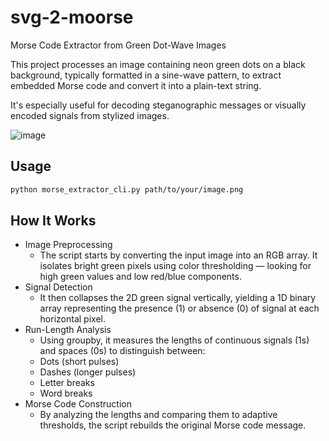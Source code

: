# svg-2-moorse
Morse Code Extractor from Green Dot-Wave Images

This project processes an image containing neon green dots on a black background, typically formatted in a sine-wave pattern, to extract embedded Morse code and convert it into a plain-text string.

It's especially useful for decoding steganographic messages or visually encoded signals from stylized images.

![image](https://github.com/user-attachments/assets/7dfb03da-c026-4ea6-98bc-36c1cd938da5)


## Usage

```bash
python morse_extractor_cli.py path/to/your/image.png
```

## How It Works

- Image Preprocessing
  - The script starts by converting the input image into an RGB array. It isolates bright green pixels using color thresholding — looking for high green values and low red/blue components.
- Signal Detection
  - It then collapses the 2D green signal vertically, yielding a 1D binary array representing the presence (1) or absence (0) of signal at each horizontal pixel.
- Run-Length Analysis
  -  Using groupby, it measures the lengths of continuous signals (1s) and spaces (0s) to distinguish between:
    -  Dots (short pulses)
    -  Dashes (longer pulses)
    -  Letter breaks
    -  Word breaks
- Morse Code Construction
  - By analyzing the lengths and comparing them to adaptive thresholds, the script rebuilds the original Morse code message.
